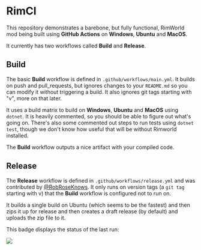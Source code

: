# RimCI

This repository demonstrates a barebone, but fully functional, RimWorld mod being built using
**GitHub Actions** on **Windows**, **Ubuntu** and **MacOS**.

It currently has two workflows called **Build** and **Release**.

## Build

The basic **Build** workflow is defined in `.github/workflows/main.yml`. It builds on push and
pull_requests, but ignores changes to your `README.md` so you can modify it without triggering a
build. It also ignores git tags starting with "v", more on that later.

It uses a build matrix to build on **Windows**, **Ubuntu** and **MacOS** using `dotnet`. It is
heavily commented, so you should be able to figure out what's going on. There's also some commented
out steps to run tests using `dotnet test`, though we don't know how useful that will be without
Rimworld installed.

The **Build** workflow outputs a nice artifact with your compiled code.

## Release

The **Release** workflow is defined in `.github/workflows/release.yml` and was contributed by
[@RobRoseKnows](https://github.com/RobRoseKnows). It only runs on version tags (a `git tag`
starting with v) that the **Build** workflow is configured not to run on. 

It builds a single build on Ubuntu (which seems to be the fastest) and then zips it up for release
and then creates a draft release (by default) and uploads the zip file to it.

This badge displays the status of the last run:

[![](https://github.com/krafs/RimCI/workflows/Build/badge.svg)](https://github.com/krafs/RimCI/actions)
